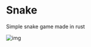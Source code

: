 # Snake
Simple snake game made in rust

![img](https://image.prntscr.com/image/1qh1d5EpSZysKb72AMwOtw.png)
